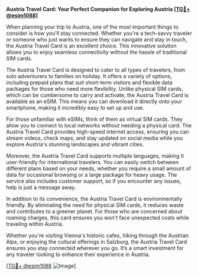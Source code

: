 **Austria Travel Card: Your Perfect Companion for Exploring Austria [[TG💪+ @esim1088](https://t.me/s/esim1088)]**

When planning your trip to Austria, one of the most important things to consider is how you'll stay connected. Whether you're a tech-savvy traveler or someone who just wants to ensure they can navigate and stay in touch, the Austria Travel Card is an excellent choice. This innovative solution allows you to enjoy seamless connectivity without the hassle of traditional SIM cards.

The Austria Travel Card is designed to cater to all types of travelers, from solo adventurers to families on holiday. It offers a variety of options, including prepaid plans that suit short-term visitors and flexible data packages for those who need more flexibility. Unlike physical SIM cards, which can be cumbersome to carry and activate, the Austria Travel Card is available as an eSIM. This means you can download it directly onto your smartphone, making it incredibly easy to set up and use.

For those unfamiliar with eSIMs, think of them as virtual SIM cards. They allow you to connect to local networks without needing a physical card. The Austria Travel Card provides high-speed internet access, ensuring you can stream videos, check maps, and stay updated on social media while you explore Austria's stunning landscapes and vibrant cities. 

Moreover, the Austria Travel Card supports multiple languages, making it user-friendly for international travelers. You can easily switch between different plans based on your needs, whether you require a small amount of data for occasional browsing or a large package for heavy usage. The service also includes customer support, so if you encounter any issues, help is just a message away.

In addition to its convenience, the Austria Travel Card is environmentally friendly. By eliminating the need for physical SIM cards, it reduces waste and contributes to a greener planet. For those who are concerned about roaming charges, this card ensures you won't face unexpected costs while traveling within Austria.

Whether you're visiting Vienna's historic cafes, hiking through the Austrian Alps, or enjoying the cultural offerings in Salzburg, the Austria Travel Card ensures you stay connected wherever you go. It’s a smart investment for any traveler looking to enhance their experience in Austria.

[[TG💪+ @esim1088](https://t.me/s/esim1088) ![Image](https://i.postimg.cc/Y0z9fWf4/image.png)]